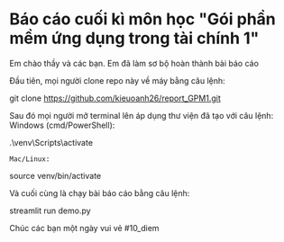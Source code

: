 # Báo cáo cuối kì môn học "Gói phần mềm ứng dụng trong tài chính 1"
Em chào thầy và các bạn.
Em đã làm sơ bộ hoàn thành bài báo cáo

Đầu tiên, mọi người clone repo này về máy bằng câu lệnh:

git clone https://github.com/kieuoanh26/report_GPM1.git

Sau đó mọi người mở terminal lên áp dụng thư viện đã tạo với câu lệnh:
    Windows (cmd/PowerShell):

.\venv\Scripts\activate

    Mac/Linux:

source venv/bin/activate

Và cuối cùng là chạy bài báo cáo bằng câu lệnh:

streamlit run demo.py

Chúc các bạn một ngày vui vẻ
#10_diem

